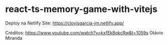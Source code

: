 # react-ts-memory-game-with-vitejs
Deploy na Netlify
Site: https://clovisgarcia-jm.netlify.app/

Créditos: https://www.youtube.com/watch?v=kxfEk8okcRw&t=1059s
Otávio Miranda
